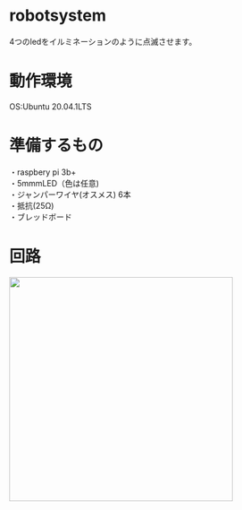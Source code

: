 # robotsystem
4つのledをイルミネーションのように点滅させます。
# 動作環境
OS:Ubuntu 20.04.1LTS
# 準備するもの
・raspbery pi 3b+  
・5mmmLED（色は任意)  
・ジャンパーワイヤ(オスメス) 6本  
・抵抗(25Ω)  
・ブレッドボード  
# 回路
 <img src= "https://k-Ryunosuke/robot-system/main/195941.png" width="400" >
